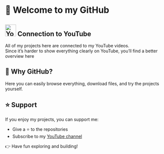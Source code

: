 # 👋 Welcome to my GitHub

## <img width="35" height="38" alt="Youtube_logo" src="https://github.com/user-attachments/assets/b3975ed4-adde-4141-aac9-945f6a37d26c" />  Connection to YouTube
All of my projects here are connected to my YouTube videos.  
Since it’s harder to show everything clearly on YouTube, you’ll find a better overview here

## 🚀 Why GitHub?
Here you can easily browse everything, download files, and try the projects yourself.

## ⭐ Support
If you enjoy my projects, you can support me:  
- Give a ⭐ to the repositories  
- Subscribe to my [YouTube channel](https://www.youtube.com/@LyTack)   

👉 Have fun exploring and building!
